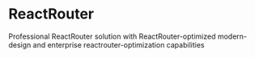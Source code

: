 # ReactRouter
Professional ReactRouter solution with ReactRouter-optimized modern-design and enterprise reactrouter-optimization capabilities
